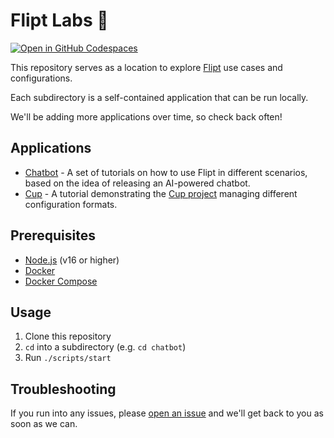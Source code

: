# Flipt Labs 🧪

[![Open in GitHub Codespaces](https://github.com/codespaces/badge.svg)](https://codespaces.new/flipt-io/labs?skip_quickstart=true)

This repository serves as a location to explore [Flipt](https://www.flipt.io) use cases and configurations.

Each subdirectory is a self-contained application that can be run locally.

We'll be adding more applications over time, so check back often!

## Applications

- [Chatbot](./chatbot/README.md) - A set of tutorials on how to use Flipt in different scenarios, based on the idea of releasing an AI-powered chatbot.
- [Cup](./cup/README.md) - A tutorial demonstrating the [Cup project](https://github.com/flipt-io/cup) managing different configuration formats.

## Prerequisites

- [Node.js](https://nodejs.org/en/download/) (v16 or higher)
- [Docker](https://docs.docker.com/get-docker/)
- [Docker Compose](https://docs.docker.com/compose/install/)

## Usage

1. Clone this repository
1. `cd` into a subdirectory (e.g. `cd chatbot`)
1. Run `./scripts/start`

## Troubleshooting

If you run into any issues, please [open an issue](https://github.com/flipt-io/labs/issues/new) and we'll get back to you as soon as we can.
